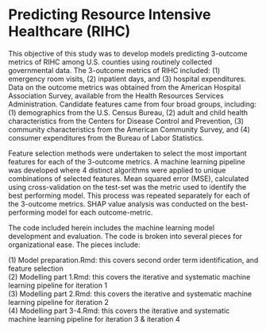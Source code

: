 # Predicting Resource Intensive Healthcare (RIHC)

This objective of this study was to develop models predicting 3-outcome metrics of RIHC among U.S. counties using routinely collected governmental data. The 3-outcome metrics of RIHC included: (1) emergency room visits, (2) inpatient days, and (3) hospital expenditures. Data on the outcome metrics was obtained from the American Hospital Association Survey, available from the Health Resources Services Administration. Candidate features came from four broad groups, including: (1) demographics from the U.S. Census Bureau, (2) adult and child health characteristics from the Centers for Disease Control and Prevention, (3) community characteristics from the American Community Survey, and (4) consumer expenditures from the Bureau of Labor Statistics. 

Feature selection methods were undertaken to select the most important features for each of the 3-outcome metrics. A machine learning pipeline was developed where 4 distinct algorithms were applied to unique combinations of selected features. Mean squared error (MSE), calculated using cross-validation on the test-set was the metric used to identify the best performing model. This process was repeated separately for each of the 3-outcome metrics. SHAP value analysis was conducted on the best-performing model for each outcome-metric. 

The code included herein includes the machine learning model development and evaluation. The code is broken into several pieces for organizational ease. The pieces include:<br/>

(1) Model preparation.Rmd: this covers second order term identification, and feature selection <br/>
(2) Modelling part 1.Rmd: this covers the iterative and systematic machine learning pipeline for iteration 1 <br/>
(3) Modelling part 2.Rmd: this covers the iterative and systematic machine learning pipeline for iteration 2 <br/>
(4) Modelling part 3-4.Rmd: this covers the iterative and systematic machine learning pipeline for iteration 3 & iteration 4 <br/>


